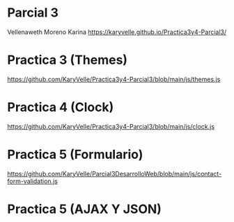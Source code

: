  
# Parcial 3
Vellenaweth Moreno Karina
https://karyvelle.github.io/Practica3y4-Parcial3/

# Practica 3 (Themes)
https://github.com/KaryVelle/Practica3y4-Parcial3/blob/main/js/themes.js

# Practica 4 (Clock)
https://github.com/KaryVelle/Practica3y4-Parcial3/blob/main/js/clock.js

# Practica 5 (Formulario)
https://github.com/KaryVelle/Parcial3DesarrolloWeb/blob/main/js/contact-form-validation.js

# Practica 5 (AJAX Y JSON)



